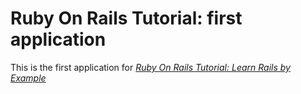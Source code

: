 # Ruby On Rails Tutorial: first application

This is the first application for [*Ruby On Rails Tutorial: Learn Rails by Example*](railstutorial.org)